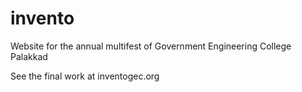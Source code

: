 # invento

Website for the annual multifest of Government Engineering College Palakkad 

See the final work at inventogec.org
